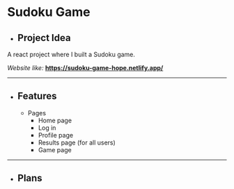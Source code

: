 # Sudoku Game
- ## Project Idea
A react project where I built a Sudoku game. 

*Website like:*
**https://sudoku-game-hope.netlify.app/**

***

- ## Features
  - Pages
    - Home page
    - Log in
    - Profile page
    - Results page (for all users)
    - Game page

***

- ## Plans



